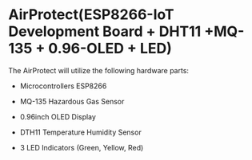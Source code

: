 # AirProtect(ESP8266-IoT Development Board + DHT11 +MQ-135 + 0.96-OLED + LED)

The AirProtect will utilize the following hardware parts:

- Microcontrollers ESP8266

- MQ-135 Hazardous Gas Sensor

- 0.96inch OLED Display

- DTH11 Temperature Humidity Sensor

- 3 LED Indicators (Green, Yellow, Red) 

